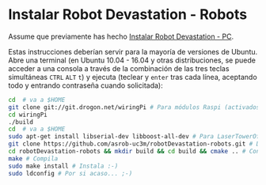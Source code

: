 # Instalar Robot Devastation - Robots

Assume que previamente has hecho [Instalar Robot Devastation - PC](pc-ubuntu.md).

Estas instrucciones deberían servir para la mayoría de versiones de Ubuntu. Abre una terminal (en Ubuntu 10.04 - 16.04 y otras distribuciones, se puede acceder a una consola a través de la combinación de las tres teclas simultáneas `CTRL` `ALT` `t`) y ejecuta (teclear y `enter` tras cada línea, aceptando todo y entrando contraseña cuando solicitada):

```bash
cd  # va a $HOME
git clone git://git.drogon.net/wiringPi # Para módulos Raspi (activados por defecto)
cd wiringPi
./build
cd  # va a $HOME
sudo apt-get install libserial-dev libboost-all-dev # Para LaserTowerOfDeathController
git clone https://github.com/asrob-uc3m/robotDevastation-robots.git # Descarga Robot Devastation - Robots
cd robotDevastation-robots && mkdir build && cd build && cmake .. # Configura Robot Devastation - Robots
make # Compila
sudo make install # Instala :-)
sudo ldconfig # Por si acaso... ;-)
```

